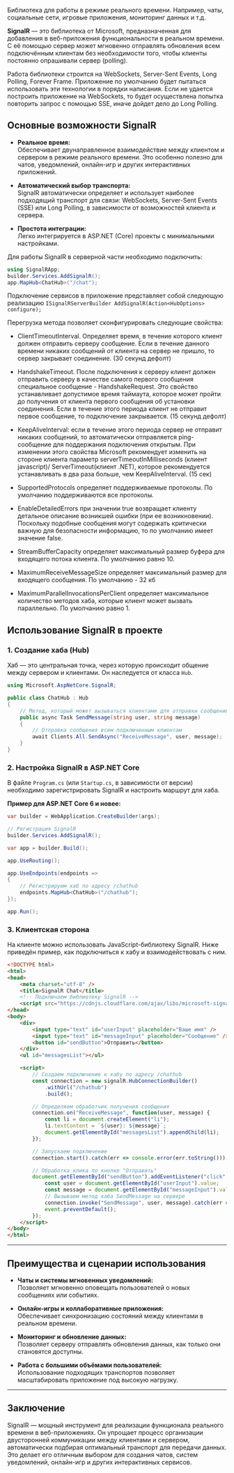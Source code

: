 Библиотека для работы в режиме реального времени. Например, чаты, социальные сети, игровые приложения, мониторинг данных и т.д.

**SignalR** — это библиотека от Microsoft, предназначенная для добавления в веб-приложения функциональности в реальном времени. С её помощью сервер может мгновенно отправлять обновления всем подключённым клиентам без необходимости того, чтобы клиенты постоянно опрашивали сервер (polling).

Работа библиотеки строится на WebSockets, Server-Sent Events, Long Polling, Forever Frame.  Приложение по умолчанию будет пытаться использовать эти технологии в порядки написания. Если не удается построить приложение на WebSockets, то будет осуществлена попытка повторить запрос с помощью SSE, иначе дойдет дело до Long Polling. 

## Основные возможности SignalR

- **Реальное время:**  
    Обеспечивает двунаправленное взаимодействие между клиентом и сервером в режиме реального времени. Это особенно полезно для чатов, уведомлений, онлайн-игр и других интерактивных приложений.
    
- **Автоматический выбор транспорта:**  
    SignalR автоматически определяет и использует наиболее подходящий транспорт для связи: WebSockets, Server-Sent Events (SSE) или Long Polling, в зависимости от возможностей клиента и сервера.
    
- **Простота интеграции:**  
    Легко интегрируется в ASP.NET (Core) проекты с минимальными настройками.

Для работы SignalR в серверной части необходимо подключить:

```C#
using SignalRApp;
builder.Services.AddSignalR();
app.MapHub<ChatHub>("/chat");
```

Подключение сервисов в приложение представляет собой следующую реализацию
`ISignalRServerBuilder AddSignalR(Action<HubOptions> configure);`

Перегрузка метода позволяет сконфигурировать следующие свойства:

- ClientTimeoutInterval. Определяет время, в течение которого клиент должен отправить серверу сообщение. Если в течение данного времени никаких сообщений от клиента на сервер не пришло, то сервер закрывает соединение. (30 секунд дефолт)

- HandshakeTimeout. После подключения к серверу клиент должен отправить серверу в качестве самого первого сообщения специальное сообщение - HandshakeRequest. Это свойство устанавливает допустимое время таймаута, которое может пройти до получения от клиента первого сообщения об установки соединения. Если в течение этого периода клиент не отправит первое сообщение, то подключение закрывается. (15 секунд дефолт)
   
- KeepAliveInterval: если в течение этого периода сервер не отправит никаких сообщений, то автоматически отправляется ping-сообщение для поддержания подключения открытым. При изменении этого свойства Microsoft рекомендует изменить на стороне клиента параметр serverTimeoutInMilliseconds (клиент javascript)/ ServerTimeout(клиент .NET), которое рекомендуется устанавливать в два раза больше, чем KeepAliveInterval. (15 сек)

- SupportedProtocols определяет поддерживаемые протоколы. По умолчанию поддерживаются все протоколы.

- EnableDetailedErrors при значении true возвращает клиенту детальное описание возникшей ошибки (при ее возникновении). Поскольку подобные сообщения могут содержать критически важную для безопасности информацию, то по умолчанию имеет значение false.

- StreamBufferCapacity определяет максимальный размер буфера для входящего потока клиента. По умолчанию равно 10.

- MaximumReceiveMessageSize определяет максимальный размер для входящего сообщения. По умолчанию - 32 кб

- MaximumParallelInvocationsPerClient определяет максимальное количество методов хаба, которые клиент может вызвать параллельно. По умолчанию равно 1.

## Использование SignalR в проекте

### 1. Создание хаба (Hub)

Хаб — это центральная точка, через которую происходит общение между сервером и клиентами. Он наследуется от класса `Hub`.

```C#
using Microsoft.AspNetCore.SignalR;

public class ChatHub : Hub
{
    // Метод, который может вызываться клиентами для отправки сообщений
    public async Task SendMessage(string user, string message)
    {
        // Отправка сообщения всем подключенным клиентам
        await Clients.All.SendAsync("ReceiveMessage", user, message);
    }
}

```

### 2. Настройка SignalR в ASP.NET Core

В файле `Program.cs` (или `Startup.cs`, в зависимости от версии) необходимо зарегистрировать SignalR и настроить маршрут для хаба.

**Пример для ASP.NET Core 6 и новее:**

```C#
var builder = WebApplication.CreateBuilder(args);

// Регистрация SignalR
builder.Services.AddSignalR();

var app = builder.Build();

app.UseRouting();

app.UseEndpoints(endpoints =>
{
    // Регистрируем хаб по адресу /chathub
    endpoints.MapHub<ChatHub>("/chathub");
});

app.Run();

```

### 3. Клиентская сторона

На клиенте можно использовать JavaScript-библиотеку SignalR. Ниже приведён пример, как подключиться к хабу и взаимодействовать с ним.

```html
<!DOCTYPE html>
<html>
<head>
    <meta charset="utf-8" />
    <title>SignalR Chat</title>
    <!-- Подключаем библиотеку SignalR -->
    <script src="https://cdnjs.cloudflare.com/ajax/libs/microsoft-signalr/6.0.0/signalr.min.js"></script>
</head>
<body>
    <div>
        <input type="text" id="userInput" placeholder="Ваше имя" />
        <input type="text" id="messageInput" placeholder="Сообщение" />
        <button id="sendButton">Отправить</button>
    </div>
    <ul id="messagesList"></ul>

    <script>
        // Создаем подключение к хабу по адресу /chathub
        const connection = new signalR.HubConnectionBuilder()
            .withUrl("/chathub")
            .build();

        // Определяем обработчик получения сообщения
        connection.on("ReceiveMessage", function(user, message) {
            const li = document.createElement("li");
            li.textContent = `${user}: ${message}`;
            document.getElementById("messagesList").appendChild(li);
        });

        // Запускаем подключение
        connection.start().catch(err => console.error(err.toString()));

        // Обработка клика по кнопке "Отправить"
        document.getElementById("sendButton").addEventListener("click", function(event) {
            const user = document.getElementById("userInput").value;
            const message = document.getElementById("messageInput").value;
            // Вызываем метод хаба SendMessage на сервере
            connection.invoke("SendMessage", user, message).catch(err => console.error(err.toString()));
            event.preventDefault();
        });
    </script>
</body>
</html>
```
---

## Преимущества и сценарии использования

- **Чаты и системы мгновенных уведомлений:**  
    Позволяет мгновенно оповещать пользователей о новых сообщениях или событиях.
    
- **Онлайн-игры и коллаборативные приложения:**  
    Обеспечивает синхронизацию состояний между клиентами в реальном времени.
    
- **Мониторинг и обновление данных:**  
    Позволяет серверу отправлять обновления данных, как только они становятся доступны.
    
- **Работа с большими объёмами пользователей:**  
    Использование подходящих транспортов позволяет масштабировать приложение под высокую нагрузку.
    

---

## Заключение

SignalR — мощный инструмент для реализации функционала реального времени в веб-приложениях. Он упрощает процесс организации двусторонней коммуникации между клиентами и сервером, автоматически подбирая оптимальный транспорт для передачи данных. Это делает его отличным выбором для создания чатов, систем уведомлений, онлайн-игр и других интерактивных сервисов.